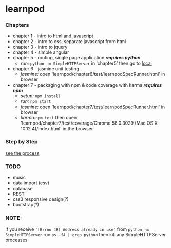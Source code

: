 # learnpod
### Chapters
+ chapter 1 - intro to html and javascript
+ chapter 2 - intro to css, separate javascript from html
+ chapter 3 - intro to jquery
+ chapter 4 - simple angular
+ chapter 5 - routing, single page application **_requires python_**
  *  *run:* `python -m SimpleHTTPServer` in 'chapter5' then go to [local](http://127.0.0.1:8000/)
+ chapter 6 - jasmine unit testing
  * *jasmine:* open 'learnpod/chapter6/test/learnpodSpecRunner.html' in browser
+ chapter 7 - packaging with npm & code coverage with karma **_requires npm_**
  * *setup:* `npm install`
  * *run:* `npm start`
  * *jasmine:* open 'learnpod/chapter7/test/learnpodSpecRunner.html' in browser
  * *karma:*`npm test` then open 'learnpod/chapter7/test/coverage/Chrome 58.0.3029 (Mac OS X 10.12.4)/index.html' in the browser

### Step by Step
[see the process](https://github.com/ntno/learnpod/commits/master "individual commits")

### TODO
+ music
+ data import (csv)
+ database
+ REST
+ css3 responsive design(?)
+ bootstrap(?)

### NOTE:
if you receive `'[Errno 48] Address already in use'` from `python -m SimpleHTTPServer`
run `ps -fA | grep python` then kill any SimpleHTTPServer processes
